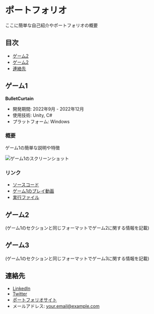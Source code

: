 # ポートフォリオ

ここに簡単な自己紹介やポートフォリオの概要

## 目次

- [ゲーム2](#ゲーム1)
- [ゲーム2](#ゲーム2)
- [連絡先](#連絡先)

## ゲーム1

**BulletCurtain**

- 開発期間: 2022年9月 - 2022年12月
- 使用技術: Unity, C#
- プラットフォーム: Windows

### 概要

ゲーム1の簡単な説明や特徴

![ゲーム1のスクリーンショット](https://github.com/Tsujishogo/Portfolio/blob/main/BulletCurtain/._%E4%BD%9C%E5%93%81%E8%AA%AC%E6%98%8E.png)


### リンク

- [ソースコード](https://github.com/Tsujishogo/Portfolio/tree/main/BulletCurtain/%E3%82%BD%E3%83%BC%E3%82%B9%E3%82%B3%E3%83%BC%E3%83%89)
- [ゲーム1のプレイ動画](https://github.com/Tsujishogo/Portfolio/blob/main/BulletCurtain/BulletCurtain_%E3%83%97%E3%83%AC%E3%82%A4%E5%8B%95%E7%94%BB.mp4)
- [実行ファイル](https://github.com/Tsujishogo/Portfolio/tree/main/BulletCurtain/%E5%AE%9F%E8%A1%8C%E3%83%87%E3%83%BC%E3%82%BF)

## ゲーム2

(ゲーム1のセクションと同じフォーマットでゲーム2に関する情報を記載)

## ゲーム3

(ゲーム1のセクションと同じフォーマットでゲーム3に関する情報を記載)

## 連絡先

- [LinkedIn](LinkedInのプロフィールURL)
- [Twitter](TwitterのプロフィールURL)
- [ポートフォリオサイト](ポートフォリオサイトのURL)
- メールアドレス: your.email@example.com
